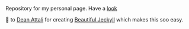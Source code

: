 Repository for my personal page. Have a [look](https://aplz.github.io)

💙 to [Dean Attali](https://deanattali.com) for creating [Beautiful Jeckyll](https://beautifuljekyll.com) which makes this soo easy. 
